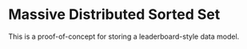 # Massive Distributed Sorted Set

This is a proof-of-concept for storing a leaderboard-style data model.
